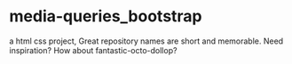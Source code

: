 # media-queries_bootstrap
a html css project, Great repository names are short and memorable. Need inspiration? How about fantastic-octo-dollop?
